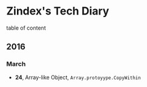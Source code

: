 # Zindex's Tech Diary

table of content

## 2016

### March

+ **24**, Array-like Object, `Array.protoyype.CopyWithin`

